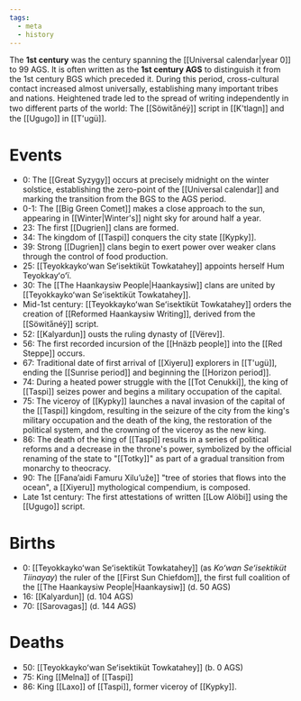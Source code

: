 ```yaml
---
tags:
  - meta
  - history
---
```

The **1st century** was the century spanning the [[Universal calendar|year 0]] to 99 AGS. It is often written as the **1st century AGS** to distinguish it from the 1st century BGS which preceded it. During this period, cross-cultural contact increased almost universally, establishing many important tribes and nations. Heightened trade led to the spread of writing independently in two different parts of the world: The [[Söwita̋néÿ]] script in [[K'tlagn]] and the [[Ugugo]] in [[T'ugü]].
# Events
- 0: The [[Great Syzygy]] occurs at precisely midnight on the winter solstice, establishing the zero-point of the [[Universal calendar]] and marking the transition from the BGS to the AGS period.
- 0-1: The [[Big Green Comet]] makes a close approach to the sun, appearing in [[Winter|Winter's]] night sky for around half a year.
- 23: The first [[Dugrien]] clans are formed.
- 34: The kingdom of [[Taspi]] conquers the city state [[Kypky]].
- 39: Strong [[Dugrien]] clans begin to exert power over weaker clans through the control of food production.
- 25: [[Teyokkaykoʻwan Seʻisektiküt Towkatahey]] appoints herself Hum Teyokkayʻoʻï.
- 30: The [[The Haankaysiw People|Haankaysiw]] clans are united by [[Teyokkaykoʻwan Seʻisektiküt Towkatahey]].
- Mid-1st century: [[Teyokkaykoʻwan Seʻisektiküt Towkatahey]] orders the creation of [[Reformed Haankaysiw Writing]], derived from the [[Söwita̋néÿ]] script.
- 52: [[Kalyardun]] ousts the ruling dynasty of [[Vërev]].
- 56: The first recorded incursion of the [[Hnäzb people]] into the [[Red Steppe]] occurs.
- 67: Traditional date of first arrival of [[Xiyeru]] explorers in [[T'ugü]], ending the [[Sunrise period]] and beginning the [[Horizon period]].
- 74: During a heated power struggle with the [[Tot Cenukki]], the king of [[Taspi]] seizes power and begins a military occupation of the capital.
- 75: The viceroy of [[Kypky]] launches a naval invasion of the capital of the [[Taspi]] kingdom, resulting in the seizure of the city from the king's military occupation and the death of the king, the restoration of the political system, and the crowning of the viceroy as the new king.
- 86: The death of the king of [[Taspi]] results in a series of political reforms and a decrease in the throne's power, symbolized by the official renaming of the state to "[[Totky]]" as part of a gradual transition from monarchy to theocracy.
- 90: The [[Fanaʼaidi Famuru Xiluʼuže]] "tree of stories that flows into the ocean", a [[Xiyeru]] mythological compendium, is composed.
- Late 1st century: The first attestations of written [[Low Alöbi]] using the [[Ugugo]] script.
# Births
- 0: [[Teyokkaykoʻwan Seʻisektiküt Towkatahey]] (as *Koʻwan Seʻisektiküt Tiinayay*) the ruler of the [[First Sun Chiefdom]], the first full coalition of the [[The Haankaysiw People|Haankaysiw]] (d. 50 AGS)
- 16: [[Kalyardun]] (d. 104 AGS)
- 70: [[Sarovagas]] (d. 144 AGS)
# Deaths
- 50: [[Teyokkaykoʻwan Seʻisektiküt Towkatahey]] (b. 0 AGS)
- 75: King [[Melna]] of [[Taspi]]
- 86: King [[Laxo]] of [[Taspi]], former viceroy of [[Kypky]].